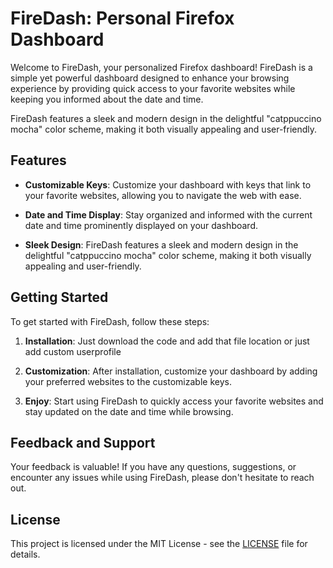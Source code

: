 # FireDash: Personal Firefox Dashboard

Welcome to FireDash, your personalized Firefox dashboard! FireDash is a simple yet powerful dashboard designed to enhance your browsing experience by providing quick access to your favorite websites while keeping you informed about the date and time.

FireDash features a sleek and modern design in the delightful "catppuccino mocha" color scheme, making it both visually appealing and user-friendly.

## Features

- **Customizable Keys**: Customize your dashboard with keys that link to your favorite websites, allowing you to navigate the web with ease.

- **Date and Time Display**: Stay organized and informed with the current date and time prominently displayed on your dashboard.

- **Sleek Design**: FireDash features a sleek and modern design in the delightful "catppuccino mocha" color scheme, making it both visually appealing and user-friendly.

## Getting Started

To get started with FireDash, follow these steps:

1. **Installation**: Just download the code and add that file location or just add custom userprofile

2. **Customization**: After installation, customize your dashboard by adding your preferred websites to the customizable keys.

3. **Enjoy**: Start using FireDash to quickly access your favorite websites and stay updated on the date and time while browsing.

## Feedback and Support

Your feedback is valuable! If you have any questions, suggestions, or encounter any issues while using FireDash, please don't hesitate to reach out.

## License

This project is licensed under the MIT License - see the [LICENSE](LICENSE) file for details.
